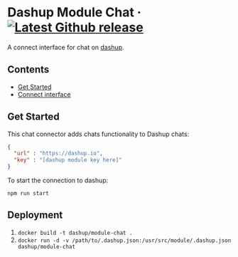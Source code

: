 Dashup Module Chat
&middot;
[![Latest Github release](https://img.shields.io/github/release/dashup/module-chat.svg)](https://github.com/dashup/module-chat/releases/latest)
=====

A connect interface for chat on [dashup](https://dashup.io).

## Contents
* [Get Started](#get-started)
* [Connect interface](#connect)

## Get Started

This chat connector adds chats functionality to Dashup chats:

```json
{
  "url" : "https://dashup.io",
  "key" : "[dashup module key here]"
}
```

To start the connection to dashup:

`npm run start`

## Deployment

1. `docker build -t dashup/module-chat .`
2. `docker run -d -v /path/to/.dashup.json:/usr/src/module/.dashup.json dashup/module-chat`